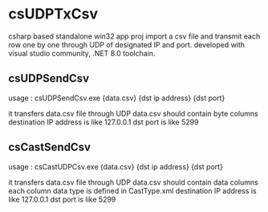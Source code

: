 # csUDPTxCsv
csharp based standalone win32 app proj
import a csv file and transmit each row one by one through UDP of designated IP and port.
developed with visual studio community, .NET 8.0 toolchain.


## csUDPSendCsv

usage : csUDPSendCsv.exe {data.csv} {dst ip address} {dst port}

it transfers data.csv file through UDP 
data.csv should contain byte columns 
destination IP address is like 127.0.0.1 
dst port is like 5299

## csCastSendCsv

usage : csCastUDPCsv.exe {data.csv} {dst ip address} {dst port}

it transfers data.csv file through UDP 
data.csv should contain data columns 
each column data type is defined in CastType.xml
destination IP address is like 127.0.0.1 
dst port is like 5299
